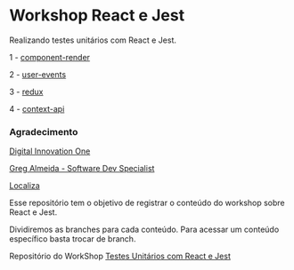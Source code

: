 # Workshop React e Jest

Realizando testes unitários com React e Jest.

1 - [component-render](./components)

2 - [user-events](./components/PokemonCard)

3 - [redux](./store)

4 - [context-api](./providers)

### Agradecimento

[Digital Innovation One](https://web.digitalinnovation.one/)

[Greg Almeida - Software Dev Specialist](https://github.com/sephh)

[Localiza](https://www.localiza.com/brasil/pt-br)

Esse repositório tem o objetivo de registrar o conteúdo do workshop sobre React e Jest.

Dividiremos as branches para cada conteúdo. Para acessar um conteúdo específico basta trocar de branch.

Repositório do WorkShop [Testes Unitários com React e Jest](https://github.com/sephh/workshop-react-jest/tree/master)

